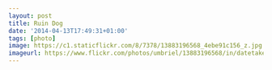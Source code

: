 ```yaml
---
layout: post
title: Ruin Dog
date: '2014-04-13T17:49:31+01:00'
tags: [photo]
image: https://c1.staticflickr.com/8/7378/13883196568_4ebe91c156_z.jpg
imageurl: https://www.flickr.com/photos/umbriel/13883196568/in/datetaken-public/
---
```

